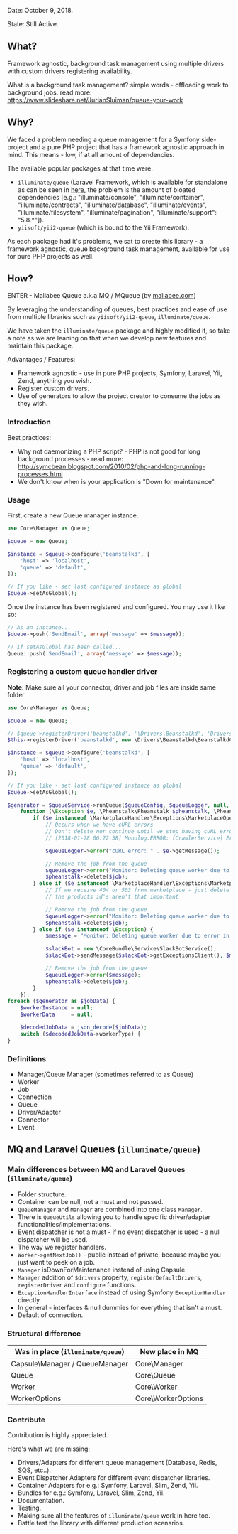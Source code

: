 Date: October 9, 2018.

State: Still Active.

## What?

Framework agnostic, background task management using multiple drivers with custom drivers registering availability.

What is a background task management? simple words - offloading work to background jobs. read more: https://www.slideshare.net/JurianSluiman/queue-your-work  

## Why?

We faced a problem needing a queue management for a Symfony side-project and a pure PHP project that has a framework agnostic approach in mind. This means - low, if at all amount of dependencies.

The available popular packages at that time were:
- `illuminate/queue` (Laravel Framework, which is available for standalone as can be seen in [here](https://github.com/mattstauffer/Torch/tree/master/components/queue), the problem is the amount of bloated dependencies [e.g.: "illuminate/console", "illuminate/container", "illuminate/contracts", "illuminate/database", "illuminate/events", "illuminate/filesystem", "illuminate/pagination", "illuminate/support": "5.8.*"]).
- `yiisoft/yii2-queue` (which is bound to the Yii Framework).

As each package had it's problems, we sat to create this library - a framework agnostic, queue background task management, available for use for pure PHP projects as well.

## How?

ENTER - Mallabee Queue a.k.a MQ / MQueue (by [mallabee.com](mallabee.com))

By leveraging the understanding of queues, best practices and ease of use from multiple libraries such as `yiisoft/yii2-queue`, `illuminate/queue`.

We have taken the `illuminate/queue` package and highly modified it, so take a note as we are leaning on that when we develop new features and maintain this package.

Advantages / Features:

- Framework agnostic - use in pure PHP projects, Symfony, Laravel, Yii, Zend, anything you wish.
- Register custom drivers.
- Use of generators to allow the project creator to consume the jobs as they wish.

### Introduction

Best practices:
- Why not daemonizing a PHP script? - PHP is not good for long background processes - read more: http://symcbean.blogspot.com/2010/02/php-and-long-running-processes.html
- We don't know when is your application is "Down for maintenance".

### Usage

First, create a new Queue manager instance.

```PHP
use Core\Manager as Queue;

$queue = new Queue;

$instance = $queue->configure('beanstalkd', [
    'host' => 'localhost',
    'queue' => 'default',
]);

// If you like - set last configured instance as global
$queue->setAsGlobal();
```

Once the instance has been registered and configured. You may use it like so:

```PHP
// As an instance...
$queue->push('SendEmail', array('message' => $message));

// If setAsGlobal has been called...
Queue::push('SendEmail', array('message' => $message));
```


### Registering a custom queue handler driver

**Note:** Make sure all your connector, driver and job files are inside same folder

```php
use Core\Manager as Queue;

$queue = new Queue;

// $queue->registerDriver('beanstalkd', '\Drivers\Beanstalkd', 'Drivers/Beanstalkd');
$this->registerDriver('beanstalkd', new \Drivers\Beanstalkd\BeanstalkdConnector());

$instance = $queue->configure('beanstalkd', [
    'host' => 'localhost',
    'queue' => 'default',
]);

// If you like - set last configured instance as global
$queue->setAsGlobal();
```


```php
$generator = $queueService->runQueue($queueConfig, $queueLogger, null,
    function (\Exception $e, \Pheanstalk\Pheanstalk $pheanstalk, \Pheanstalk\Job $job) use ($queueLogger) {
        if ($e instanceof \MarketplaceHandler\Exceptions\MarketplaceOperationTimeoutException) {
            // Occurs when we have cURL errors
            // Don't delete nor continue until we stop having cURL errors
            // [2018-01-28 06:22:38] Monolog.ERROR: [CrawlerService] Error starting worker due to error code 0 - cURL error 6: Could not resolve host: webservices.amazon.com (see http://curl.haxx.se/libcurl/c/libcurl-errors.html) [] []

            $queueLogger->error("cURL error: " . $e->getMessage());

            // Remove the job from the queue
            $queueLogger->error("Monitor: Deleting queue worker due to marketplace throttle");
            $pheanstalk->delete($job);
        } else if ($e instanceof \MarketplaceHandler\Exceptions\MarketplaceErrorException) {
            // If we receive 404 or 503 from marketplace - just delete the job,
            // the products id's aren't that important

            // Remove the job from the queue
            $queueLogger->error("Monitor: Deleting queue worker due to error in marketplace");
            $pheanstalk->delete($job);
        } else if ($e instanceof \Exception) {
            $message = "Monitor: Deleting queue worker due to error in marketplace. Exception: {$e->getMessage()} (at file: {$e->getFile()}, at line: {$e->getLine()}.";

            $slackBot = new \CoreBundle\Service\SlackBotService();
            $slackBot->sendMessage($slackBot->getExceptionsClient(), $message);

            // Remove the job from the queue
            $queueLogger->error($message);
            $pheanstalk->delete($job);
        }
    });
foreach ($generator as $jobData) {
    $workerInstance = null;
    $workerData     = null;

    $decodedJobData = json_decode($jobData);
    switch ($decodedJobData->workerType) {
}
```

### Definitions

- Manager/Queue Manager (sometimes referred to as Queue)
- Worker
- Job
- Connection
- Queue
- Driver/Adapter
- Connector
- Event

## MQ and Laravel Queues (`illuminate/queue`)

### Main differences between MQ and Laravel Queues (`illuminate/queue`)

- Folder structure.
- Container can be null, not a must and not passed.
- `QueueManager` and `Manager` are combined into one class `Manager`.
- There is `QueueUtils` allowing you to handle specific driver/adapter functionalities/implementations.
- Event dispatcher is not a must - if no event dispatcher is used - a null dispatcher will be used.
- The way we register handlers.
- `Worker->getNextJob()` - public instead of private, because maybe you just want to peek on a job.
- `Manager` isDownForMaintenance instead of using Capsule.
- `Manager` addition of `$drivers` property, `registerDefaultDrivers`, `registerDriver` and `configure` functions.
- `ExceptionHandlerInterface` instead of using Symfony `ExceptionHandler` directly.
- In general - interfaces & null dummies for everything that isn't a must.
- Default of connection.


### Structural difference

| Was in place (`illuminate/queue`) | New place in MQ    |
|-----------------------------------|--------------------|
| Capsule\Manager / QueueManager    | Core\Manager       |
| Queue                             | Core\Queue         |
| Worker                            | Core\Worker        |
| WorkerOptions                     | Core\WorkerOptions |


### Contribute

Contribution is highly appreciated.

Here's what we are missing:
- Drivers/Adapters for different queue management (Database, Redis, SQS, etc..).
- Event Dispatcher Adapters for different event dispatcher libraries.
- Container Adapters for e.g.: Symfony, Laravel, Slim, Zend, Yii.
- Bundles for e.g.: Symfony, Laravel, Slim, Zend, Yii.
- Documentation.
- Testing.
- Making sure all the features of `illuminate/queue` work in here too.
- Battle test the library with different production scenarios.